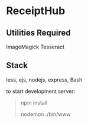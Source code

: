ReceiptHub
==========

Utilities Required
---------------------
ImageMagick
Tesseract

Stack
---------------------
less, ejs, nodejs, express, Bash

to start development server:
 >npm install
 >
 >nodemon ./bin/www
